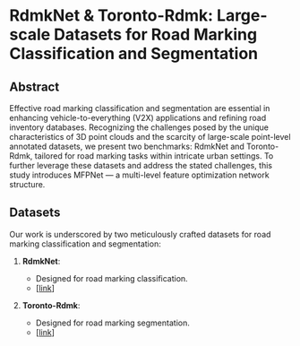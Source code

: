 # RdmkNet & Toronto-Rdmk: Large-scale Datasets for Road Marking Classification and Segmentation

## Abstract
Effective road marking classification and segmentation are essential in enhancing vehicle-to-everything (V2X) applications and refining road inventory databases. Recognizing the challenges posed by the unique characteristics of 3D point clouds and the scarcity of large-scale point-level annotated datasets, we present two benchmarks: RdmkNet and Toronto-Rdmk, tailored for road marking tasks within intricate urban settings. To further leverage these datasets and address the stated challenges, this study introduces MFPNet — a multi-level feature optimization network structure.


## Datasets
Our work is underscored by two meticulously crafted datasets for road marking classification and segmentation:

1. **RdmkNet**:
   - Designed for road marking classification. 
   - [[link](12)]

2. **Toronto-Rdmk**: 
   - Designed for road marking segmentation.
   - [[link](12)]



